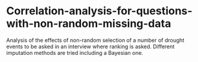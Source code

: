 # Correlation-analysis-for-questions-with-non-random-missing-data
Analysis of the effects of non-random selection of a number of drought events to be asked in an interview where ranking is asked. Different imputation methods are tried including a Bayesian one.
